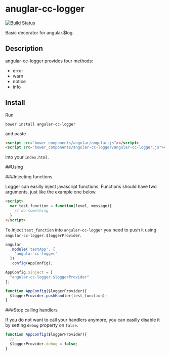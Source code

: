 # anuglar-cc-logger 
[![Build Status](https://travis-ci.org/mnitschke/angular-cc-logger.svg?branch=master)](https://travis-ci.org/mnitschke/angular-cc-logger)

Basic decorator for angular.$log.

## Description

angular-cc-logger provides four methods:
- error
- warn
- notice
- info

## Install
Run

`
bower install angular-cc-logger
`

and paste
```html
<script src="bower_components/angular/angular.js"></script>
<script src="bower_components/angular-cc-logger/angular-cc-logger.js"></script>
```
into your `index.html`.

##Using

###Injecting functions

Logger can easilly inject javascript functions. Functions should have two arguments, just like the example one below.
```html
<script>
  var test_function = function(level, message){
    // do something
  }
</script>
```
To inject `test_function` into `angular-cc-logger` you need to push it using `angular-cc-logger.$loggerProvider`.
```js
angular
  .module('testApp', [
    'angular-cc-logger'
  ])
  .config(AppConfig);

AppConfig.$inject = [
  "angular-cc-logger.$loggerProvider"
];

function AppConfig($loggerProvider){
  $loggerProvider.pushHandler(test_function);
}
```
###Stop calling handlers

If you do not want to call your handlers anymore, you can easilly disable it by setting `debug` property on `false`.
```js
function AppConfig($loggerProvider){
  // ...
  $loggerProvider.debug = false;
}
```
